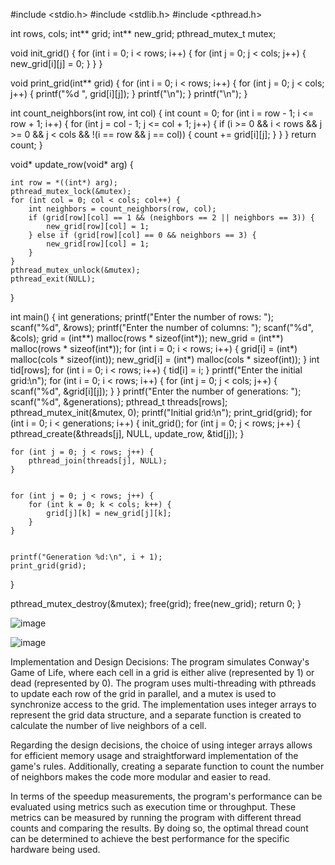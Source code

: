 #include <stdio.h>
#include <stdlib.h>
#include <pthread.h>

int rows, cols;
int** grid;
int** new_grid;
pthread_mutex_t mutex;


void init_grid() {
    for (int i = 0; i < rows; i++) {
        for (int j = 0; j < cols; j++) {
            new_grid[i][j] = 0;
        }
    }
}


void print_grid(int** grid) {
    for (int i = 0; i < rows; i++) {
        for (int j = 0; j < cols; j++) {
            printf("%d ", grid[i][j]);
        }
        printf("\n");
    }
    printf("\n");
}


int count_neighbors(int row, int col) {
    int count = 0;
    for (int i = row - 1; i <= row + 1; i++) {
        for (int j = col - 1; j <= col + 1; j++) {
            if (i >= 0 && i < rows && j >= 0 && j < cols && !(i == row && j == col)) {
                count += grid[i][j];
            }
        }
    }
    return count;
}


void* update_row(void* arg) {
    
    int row = *((int*) arg);
    pthread_mutex_lock(&mutex);
    for (int col = 0; col < cols; col++) {
        int neighbors = count_neighbors(row, col);
        if (grid[row][col] == 1 && (neighbors == 2 || neighbors == 3)) {
            new_grid[row][col] = 1;
        } else if (grid[row][col] == 0 && neighbors == 3) {
            new_grid[row][col] = 1;
        }
    }
    pthread_mutex_unlock(&mutex);
    pthread_exit(NULL);
}


int main() {
    int generations;
    printf("Enter the number of rows: ");
    scanf("%d", &rows);
    printf("Enter the number of columns: ");
    scanf("%d", &cols);
    grid = (int**) malloc(rows * sizeof(int*));
    new_grid = (int**) malloc(rows * sizeof(int*));
    for (int i = 0; i < rows; i++) {
        grid[i] = (int*) malloc(cols * sizeof(int));
        new_grid[i] = (int*) malloc(cols * sizeof(int));
    }
    int tid[rows];
    for (int i = 0; i < rows; i++) {
        tid[i] = i;
    }
    printf("Enter the initial grid:\n");
    for (int i = 0; i < rows; i++) {
        for (int j = 0; j < cols; j++) {
            scanf("%d", &grid[i][j]);
        }
    }
    printf("Enter the number of generations: ");
    scanf("%d", &generations);
    pthread_t threads[rows];
    pthread_mutex_init(&mutex, 0);
    printf("Initial grid:\n");
    print_grid(grid);
    for (int i = 0; i < generations; i++) {
        init_grid();
        for (int j = 0; j < rows; j++) {
pthread_create(&threads[j], NULL, update_row, &tid[j]);
}
    
    for (int j = 0; j < rows; j++) {
        pthread_join(threads[j], NULL);
    }
    
    
    for (int j = 0; j < rows; j++) {
        for (int k = 0; k < cols; k++) {
            grid[j][k] = new_grid[j][k];
        }
    }
    
    
    printf("Generation %d:\n", i + 1);
    print_grid(grid);
}


pthread_mutex_destroy(&mutex);
free(grid);
free(new_grid);
return 0;
}

![image](https://user-images.githubusercontent.com/105592893/236697417-8cb5e0b3-9609-4516-8d01-332d13936849.png)


![image](https://user-images.githubusercontent.com/105592893/236697630-a428d174-7c81-4451-b612-388d2acbaebd.png)

Implementation and Design Decisions:
The program simulates Conway's Game of Life, where each cell in a grid is either alive (represented by 1) or dead (represented by 0). The program uses multi-threading with pthreads to update each row of the grid in parallel, and a mutex is used to synchronize access to the grid. The implementation uses integer arrays to represent the grid data structure, and a separate function is created to calculate the number of live neighbors of a cell.

Regarding the design decisions, the choice of using integer arrays allows for efficient memory usage and straightforward implementation of the game's rules. Additionally, creating a separate function to count the number of neighbors makes the code more modular and easier to read.

In terms of the speedup measurements, the program's performance can be evaluated using metrics such as execution time or throughput. These metrics can be measured by running the program with different thread counts and comparing the results. By doing so, the optimal thread count can be determined to achieve the best performance for the specific hardware being used.
